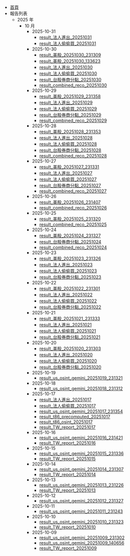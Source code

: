 - [首頁](/README.md)
- 報告列表
  - 2025 年
    - 10 月
      - 2025-10-31
        - [result_法人進出_20251031](/reports_his/result_法人進出_20251031.md)
        - [result_法人偷偷買_20251031](/reports_his/result_法人偷偷買_20251031.md)
      - 2025-10-30
        - [result_美股_20251030_231309](/reports_his/result_美股_20251030_231309.md)
        - [result_美股_20251030_133623](/reports_his/result_美股_20251030_133623.md)
        - [result_法人進出_20251030](/reports_his/result_法人進出_20251030.md)
        - [result_法人偷偷買_20251030](/reports_his/result_法人偷偷買_20251030.md)
        - [result_台股券商分點_20251030](/reports_his/result_台股券商分點_20251030.md)
        - [result_combined_reco_20251030](/reports_his/result_combined_reco_20251030.md)
      - 2025-10-29
        - [result_美股_20251029_231358](/reports_his/result_美股_20251029_231358.md)
        - [result_法人進出_20251029](/reports_his/result_法人進出_20251029.md)
        - [result_法人偷偷買_20251029](/reports_his/result_法人偷偷買_20251029.md)
        - [result_台股券商分點_20251029](/reports_his/result_台股券商分點_20251029.md)
        - [result_combined_reco_20251029](/reports_his/result_combined_reco_20251029.md)
      - 2025-10-28
        - [result_美股_20251028_231353](/reports_his/result_美股_20251028_231353.md)
        - [result_法人進出_20251028](/reports_his/result_法人進出_20251028.md)
        - [result_法人偷偷買_20251028](/reports_his/result_法人偷偷買_20251028.md)
        - [result_台股券商分點_20251028](/reports_his/result_台股券商分點_20251028.md)
        - [result_combined_reco_20251028](/reports_his/result_combined_reco_20251028.md)
      - 2025-10-27
        - [result_美股_20251027_231331](/reports_his/result_美股_20251027_231331.md)
        - [result_法人進出_20251027](/reports_his/result_法人進出_20251027.md)
        - [result_法人偷偷買_20251027](/reports_his/result_法人偷偷買_20251027.md)
        - [result_台股券商分點_20251027](/reports_his/result_台股券商分點_20251027.md)
        - [result_combined_reco_20251027](/reports_his/result_combined_reco_20251027.md)
      - 2025-10-26
        - [result_美股_20251026_231407](/reports_his/result_美股_20251026_231407.md)
        - [result_combined_reco_20251026](/reports_his/result_combined_reco_20251026.md)
      - 2025-10-25
        - [result_美股_20251025_231320](/reports_his/result_美股_20251025_231320.md)
        - [result_combined_reco_20251025](/reports_his/result_combined_reco_20251025.md)
      - 2025-10-24
        - [result_美股_20251024_231327](/reports_his/result_美股_20251024_231327.md)
        - [result_台股券商分點_20251024](/reports_his/result_台股券商分點_20251024.md)
        - [result_combined_reco_20251024](/reports_his/result_combined_reco_20251024.md)
      - 2025-10-23
        - [result_美股_20251023_231326](/reports_his/result_美股_20251023_231326.md)
        - [result_法人進出_20251023](/reports_his/result_法人進出_20251023.md)
        - [result_法人偷偷買_20251023](/reports_his/result_法人偷偷買_20251023.md)
        - [result_台股券商分點_20251023](/reports_his/result_台股券商分點_20251023.md)
      - 2025-10-22
        - [result_美股_20251022_231301](/reports_his/result_美股_20251022_231301.md)
        - [result_法人進出_20251022](/reports_his/result_法人進出_20251022.md)
        - [result_法人偷偷買_20251022](/reports_his/result_法人偷偷買_20251022.md)
        - [result_台股券商分點_20251022](/reports_his/result_台股券商分點_20251022.md)
      - 2025-10-21
        - [result_美股_20251021_231333](/reports_his/result_美股_20251021_231333.md)
        - [result_法人進出_20251021](/reports_his/result_法人進出_20251021.md)
        - [result_法人偷偷買_20251021](/reports_his/result_法人偷偷買_20251021.md)
        - [result_台股券商分點_20251021](/reports_his/result_台股券商分點_20251021.md)
      - 2025-10-20
        - [result_美股_20251020_231303](/reports_his/result_美股_20251020_231303.md)
        - [result_法人進出_20251020](/reports_his/result_法人進出_20251020.md)
        - [result_法人偷偷買_20251020](/reports_his/result_法人偷偷買_20251020.md)
        - [result_台股券商分點_20251020](/reports_his/result_台股券商分點_20251020.md)
      - 2025-10-19
        - [result_us_osint_gemini_20251019_231321](/reports_his/result_us_osint_gemini_20251019_231321.md)
      - 2025-10-18
        - [result_us_osint_gemini_20251018_231312](/reports_his/result_us_osint_gemini_20251018_231312.md)
      - 2025-10-17
        - [result_法人進出_20251017](/reports_his/result_法人進出_20251017.md)
        - [result_法人偷偷買_20251017](/reports_his/result_法人偷偷買_20251017.md)
        - [result_us_osint_gemini_20251017_231354](/reports_his/result_us_osint_gemini_20251017_231354.md)
        - [result_t86_precomputed_20251017](/reports_his/result_t86_precomputed_20251017.md)
        - [result_t86_osint_20251017](/reports_his/result_t86_osint_20251017.md)
        - [result_TW_report_20251017](/reports_his/result_TW_report_20251017.md)
      - 2025-10-16
        - [result_us_osint_gemini_20251016_231421](/reports_his/result_us_osint_gemini_20251016_231421.md)
        - [result_TW_report_20251016](/reports_his/result_TW_report_20251016.md)
      - 2025-10-15
        - [result_us_osint_gemini_20251015_231336](/reports_his/result_us_osint_gemini_20251015_231336.md)
        - [result_TW_report_20251015](/reports_his/result_TW_report_20251015.md)
      - 2025-10-14
        - [result_us_osint_gemini_20251014_231307](/reports_his/result_us_osint_gemini_20251014_231307.md)
        - [result_TW_report_20251014](/reports_his/result_TW_report_20251014.md)
      - 2025-10-13
        - [result_us_osint_gemini_20251013_231226](/reports_his/result_us_osint_gemini_20251013_231226.md)
        - [result_TW_report_20251013](/reports_his/result_TW_report_20251013.md)
      - 2025-10-12
        - [result_us_osint_gemini_20251012_231327](/reports_his/result_us_osint_gemini_20251012_231327.md)
      - 2025-10-11
        - [result_us_osint_gemini_20251011_231243](/reports_his/result_us_osint_gemini_20251011_231243.md)
      - 2025-10-10
        - [result_us_osint_gemini_20251010_231323](/reports_his/result_us_osint_gemini_20251010_231323.md)
        - [result_TW_report_20251010](/reports_his/result_TW_report_20251010.md)
      - 2025-10-09
        - [result_us_osint_gemini_20251009_231302](/reports_his/result_us_osint_gemini_20251009_231302.md)
        - [result_us_osint_gemini_20251009_140656](/reports_his/result_us_osint_gemini_20251009_140656.md)
        - [result_TW_report_20251009](/reports_his/result_TW_report_20251009.md)
